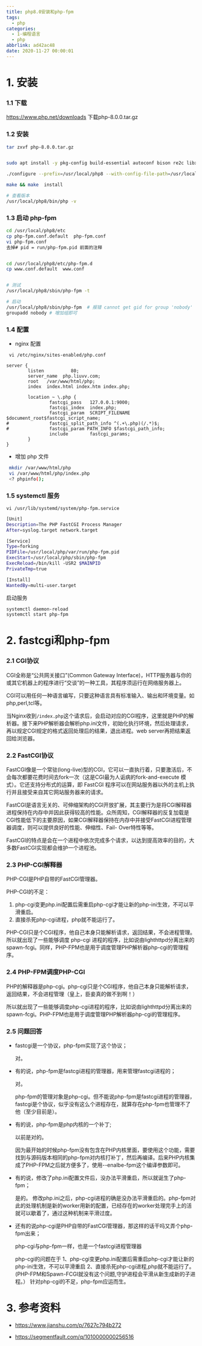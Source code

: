 ```yaml
---
title: php8.0安装和php-fpm
tags:
  - php
categories:
  - 1-编程语言
  - php
abbrlink: ad42ac48
date: 2020-11-27 00:00:01
---
```


# 1. 安装

### 1.1  下载

https://www.php.net/downloads  下载php-8.0.0.tar.gz

<!-- more -->

### 1.2 安装

```bash
tar zxvf php-8.0.0.tar.gz


sudo apt install -y pkg-config build-essential autoconf bison re2c libxml2-dev libsqlite3-dev libssl-dev libonig-dev libpng-dev zlib1g-dev libzip-dev

./configure --prefix=/usr/local/php8 --with-config-file-path=/usr/local/php8/etc --enable-fpm --enable-mysqlnd --with-mysqli=mysqlnd --with-pdo-mysql=mysqlnd --enable-mysqlnd-compression-support  --with-zlib  --enable-xml --disable-rpath --enable-bcmath --enable-shmop --enable-sysvsem  --with-curl --enable-mbregex --enable-mbstring --enable-intl   --enable-ftp  --enable-gd-jis-conv  --with-openssl --with-mhash --enable-pcntl --enable-sockets   --enable-soap --with-gettext --enable-fileinfo --enable-opcache --with-pear --without-gdbm --enable-gd --enable-exif --with-zip

make && make  install

# 查看版本
/usr/local/php8/bin/php -v 
```



### 1.3 启动 php-fpm

```bash
cd /usr/local/php8/etc
cp php-fpm.conf.default  php-fpm.conf
vi php-fpm.conf   
去掉# pid = run/php-fpm.pid 前面的注释


cd /usr/local/php8/etc/php-fpm.d
cp www.conf.default  www.conf


# 测试
/usr/local/php8/sbin/php-fpm -t

# 启动
/usr/local/php8/sbin/php-fpm  # 报错 cannot get gid for group 'nobody'
groupadd nobody # 增加组即可
```



### 1.4 配置

+ nginx 配置

` vi /etc/nginx/sites-enabled/php.conf`

```nginx
server {
        listen          80; 
        server_name  php.liuvv.com;
        root   /var/www/html/php;
        index  index.html index.htm index.php;

        location ~ \.php {
                fastcgi_pass   127.0.0.1:9000;
                fastcgi_index  index.php;
                fastcgi_param  SCRIPT_FILENAME  $document_root$fastcgi_script_name;
#               fastcgi_split_path_info ^(.+\.php)(/.*)$;
#               fastcgi_param PATH_INFO $fastcgi_path_info;
                include        fastcgi_params;
        }   
}
```

+ 增加 php 文件

```bash
 mkdir /var/www/html/php
 vi /var/www/html/php/index.php
 <? phpinfo();
```

### 1.5 systemctl 服务

`vi /usr/lib/systemd/system/php-fpm.service`

```bash
[Unit]
Description=The PHP FastCGI Process Manager
After=syslog.target network.target

[Service]
Type=forking
PIDFile=/usr/local/php/var/run/php-fpm.pid
ExecStart=/usr/local/php/sbin/php-fpm
ExecReload=/bin/kill -USR2 $MAINPID
PrivateTmp=true

[Install]
WantedBy=multi-user.target
```

启动服务

```bash
systemctl daemon-reload
systemctl start php-fpm
```



# 2. fastcgi和php-fpm

### 2.1 CGI协议

CGI全称是“公共网关接口”(Common Gateway Interface)，HTTP服务器与你的或其它机器上的程序进行“交谈”的一种工具，其程序须运行在网络服务器上。

CGI可以用任何一种语言编写，只要这种语言具有标准输入、输出和环境变量。如php,perl,tcl等。

当Nginx收到`/index.php`这个请求后，会启动对应的CGI程序，这里就是PHP的解析器。接下来PHP解析器会解析php.ini文件，初始化执行环境，然后处理请求，再以规定CGI规定的格式返回处理后的结果，退出进程。web server再把结果返回给浏览器。



### 2.2 FastCGI协议

FastCGI像是一个常驻(long-live)型的CGI，它可以一直执行着，只要激活后，不会每次都要花费时间去fork一次（这是CGI最为人诟病的fork-and-execute 模式）。它还支持分布式的运算，即 FastCGI 程序可以在网站服务器以外的主机上执行并且接受来自其它网站服务器来的请求。

FastCGI是语言无关的、可伸缩架构的CGI开放扩展，其主要行为是将CGI解释器进程保持在内存中并因此获得较高的性能。众所周知，CGI解释器的反复加载是CGI性能低下的主要原因，如果CGI解释器保持在内存中并接受FastCGI进程管理器调度，则可以提供良好的性能、伸缩性、Fail- Over特性等等。



FastCGI的特点是会在一个进程中依次完成多个请求，以达到提高效率的目的，大多数FastCGI实现都会维护一个进程池。



### 2.3 PHP-CGI解释器

PHP-CGI是PHP自带的FastCGI管理器。

PHP-CGI的不足：

1. php-cgi变更php.ini配置后需重启php-cgi才能让新的php-ini生效，不可以平滑重启。
2. 直接杀死php-cgi进程，php就不能运行了。

PHP-CGI只是个CGI程序，他自己本身只能解析请求，返回结果，不会进程管理。所以就出现了一些能够调度 php-cgi 进程的程序，比如说由lighthttpd分离出来的spawn-fcgi。同样，PHP-FPM也是用于调度管理PHP解析器php-cgi的管理程序。



### 2.4 PHP-FPM调度PHP-CGI

PHP的解释器是php-cgi。php-cgi只是个CGI程序，他自己本身只能解析请求，返回结果，不会进程管理（皇上，臣妾真的做不到啊！）

所以就出现了一些能够调度php-cgi进程的程序，比如说由lighthttpd分离出来的spawn-fcgi。PHP-FPM也是用于调度管理PHP解析器php-cgi的管理程序。



### 2.5 问题回答

+ fastcgi是一个协议，php-fpm实现了这个协议； 

  对。

+ 有的说，php-fpm是fastcgi进程的管理器，用来管理fastcgi进程的； 

  对。

  php-fpm的管理对象是php-cgi。但不能说php-fpm是fastcgi进程的管理器，fastcgi是个协议，似乎没有这么个进程存在，就算存在php-fpm也管理不了他（至少目前是）。

+ 有的说，php-fpm是php内核的一个补丁; 

  以前是对的。

  因为最开始的时候php-fpm没有包含在PHP内核里面，要使用这个功能，需要找到与源码版本相同的php-fpm对内核打补丁，然后再编译。后来PHP内核集成了PHP-FPM之后就方便多了，使用--enalbe-fpm这个编译参数即可。

+ 有的说，修改了php.ini配置文件后，没办法平滑重启，所以就诞生了php-fpm； 

  是的。
  修改php.ini之后，php-cgi进程的确是没办法平滑重启的。php-fpm对此的处理机制是新的worker用新的配置，已经存在的worker处理完手上的活就可以歇着了，通过这种机制来平滑过度。

+ 还有的说php-cgi是PHP自带的FastCGI管理器，那这样的话干吗又弄个php-fpm出来；

  php-cgi与php-fpm一样，也是一个fastcgi进程管理器

  php-cgi的问题在于 1、php-cgi变更php.ini配置后需重启php-cgi才能让新的php-ini生效，不可以平滑重启 2、直接杀死php-cgi进程,php就不能运行了。(PHP-FPM和Spawn-FCGI就没有这个问题,守护进程会平滑从新生成新的子进程。） 针对php-cgi的不足，php-fpm应运而生。



# 3. 参考资料

+ https://www.jianshu.com/p/7627c794b272

+ https://segmentfault.com/q/1010000000256516

